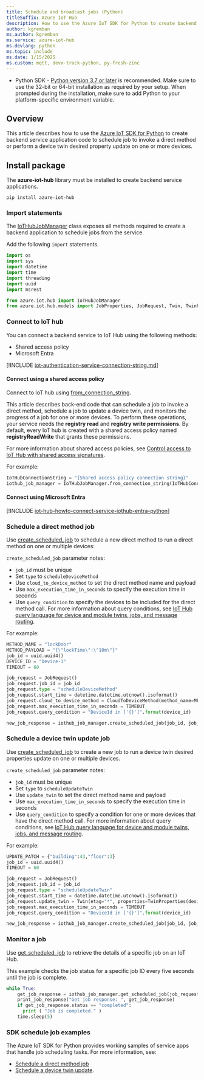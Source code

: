 ```yaml
---
title: Schedule and broadcast jobs (Python)
titleSuffix: Azure IoT Hub
description: How to use the Azure IoT SDK for Python to create backend service application code for job scheduling.
author: kgremban
ms.author: kgremban
ms.service: azure-iot-hub
ms.devlang: python
ms.topic: include
ms.date: 1/15/2025
ms.custom: mqtt, devx-track-python, py-fresh-zinc
---
```


  * Python SDK - [Python version 3.7 or later](https://www.python.org/downloads/) is recommended. Make sure to use the 32-bit or 64-bit installation as required by your setup. When prompted during the installation, make sure to add Python to your platform-specific environment variable.

## Overview

This article describes how to use the [Azure IoT SDK for Python](https://github.com/Azure/azure-iot-sdk-python) to create backend service application code to schedule job to invoke a direct method or perform a device twin desired property update on one or more devices.

## Install package

The **azure-iot-hub** library must be installed to create backend service applications.

```cmd/sh
pip install azure-iot-hub
```

### Import statements

The [IoTHubJobManager](/python/api/azure-iot-hub/azure.iot.hub.iothubjobmanager) class exposes all methods required to create a backend application to schedule jobs from the service.

Add the following `import` statements.

```python
import os
import sys
import datetime
import time
import threading
import uuid
import msrest

from azure.iot.hub import IoTHubJobManager
from azure.iot.hub.models import JobProperties, JobRequest, Twin, TwinProperties, CloudToDeviceMethod
```

### Connect to IoT hub

You can connect a backend service to IoT Hub using the following methods:

* Shared access policy
* Microsoft Entra

[!INCLUDE [iot-authentication-service-connection-string.md](iot-authentication-service-connection-string.md)]

#### Connect using a shared access policy

Connect to IoT hub using [from_connection_string](/python/api/azure-iot-hub/azure.iot.hub.iothubjobmanager?#azure-iot-hub-iothubjobmanager-from-connection-string).

This article describes back-end code that can schedule a job to invoke a direct method, schedule a job to update a device twin, and monitors the progress of a job for one or more devices. To perform these operations, your service needs the **registry read** and **registry write permissions**. By default, every IoT hub is created with a shared access policy named **registryReadWrite** that grants these permissions.

For more information about shared access policies, see [Control access to IoT Hub with shared access signatures](/azure/iot-hub/authenticate-authorize-sas).

For example:

```python
IoTHubConnectionString = "{Shared access policy connection string}"
iothub_job_manager = IoTHubJobManager.from_connection_string(IoTHubConnectionString)
```

#### Connect using Microsoft Entra

[!INCLUDE [iot-hub-howto-connect-service-iothub-entra-python](iot-hub-howto-connect-service-iothub-entra-dotnet.md)]

### Schedule a direct method job

Use [create_scheduled_job](/python/api/azure-iot-hub/azure.iot.hub.iothubjobmanager?#azure-iot-hub-iothubjobmanager-create-scheduled-job) to schedule a new direct method to run a direct method on one or multiple devices:

`create_scheduled_job` parameter notes:

* `job_id` must be unique
* Set `type` to `scheduleDeviceMethod`
* Use `cloud_to_device_method` to set the direct method name and payload
* Use `max_execution_time_in_seconds` to specify the execution time in seconds
* Use `query_condition` to specify the devices to be included for the direct method call. For more information about query conditions, see [IoT Hub query language for device and module twins, jobs, and message routing](/azure/iot-hub/iot-hub-devguide-query-language).

For example:

```python
METHOD_NAME = "lockDoor"
METHOD_PAYLOAD = "{\"lockTime\":\"10m\"}"
job_id = uuid.uuid4()
DEVICE_ID = "Device-1"
TIMEOUT = 60

job_request = JobRequest()
job_request.job_id = job_id
job_request.type = "scheduleDeviceMethod"
job_request.start_time = datetime.datetime.utcnow().isoformat()
job_request.cloud_to_device_method = CloudToDeviceMethod(method_name=METHOD_NAME, payload=METHOD_PAYLOAD)
job_request.max_execution_time_in_seconds = TIMEOUT
job_request.query_condition = "DeviceId in ['{}']".format(device_id)

new_job_response = iothub_job_manager.create_scheduled_job(job_id, job_request)
```

### Schedule a device twin update job

Use [create_scheduled_job](/python/api/azure-iot-hub/azure.iot.hub.iothubjobmanager?#azure-iot-hub-iothubjobmanager-create-scheduled-job) to create a new job to run a device twin desired properties update on one or multiple devices.

`create_scheduled_job` parameter notes:

* `job_id` must be unique
* Set `type` to `scheduleUpdateTwin`
* Use `update_twin` to set the direct method name and payload
* Use `max_execution_time_in_seconds` to specify the execution time in seconds
* Use `query_condition` to specify a condition for one or more devices that have the direct method call. For more information about query conditions, see [IoT Hub query language for device and module twins, jobs, and message routing](/azure/iot-hub/iot-hub-devguide-query-language).

For example:

```python
UPDATE_PATCH = {"building":43,"floor":3}
job_id = uuid.uuid4()
TIMEOUT = 60

job_request = JobRequest()
job_request.job_id = job_id
job_request.type = "scheduleUpdateTwin"
job_request.start_time = datetime.datetime.utcnow().isoformat()
job_request.update_twin = Twin(etag="*", properties=TwinProperties(desired=UPDATE_PATCH))
job_request.max_execution_time_in_seconds = TIMEOUT
job_request.query_condition = "DeviceId in ['{}']".format(device_id)

new_job_response = iothub_job_manager.create_scheduled_job(job_id, job_request)
```

### Monitor a job

Use [get_scheduled_job](/python/api/azure-iot-hub/azure.iot.hub.iothubjobmanager?#azure-iot-hub-iothubjobmanager-get-scheduled-job) to retrieve the details of a specific job on an IoT Hub.

This example checks the job status for a specific job ID every five seconds until the job is complete.

```python
while True:
    get_job_response = iothub_job_manager.get_scheduled_job(job_request.job_id)
    print_job_response("Get job response: ", get_job_response)
    if get_job_response.status == "completed":
      print ( "Job is completed." )
    time.sleep(5)
```

### SDK schedule job examples

The Azure IoT SDK for Python provides working samples of service apps that handle job scheduling tasks. For more information, see:

* [Schedule a direct method job](https://github.com/Azure/azure-iot-hub-python/blob/8c8f315e8b26c65c5517541a7838a20ef8ae668b/samples/iothub_job_manager_method_sample.py)
* [Schedule a device twin update](https://github.com/Azure/azure-iot-hub-python/blob/8c8f315e8b26c65c5517541a7838a20ef8ae668b/samples/iothub_job_manager_twin_update_sample.py).
